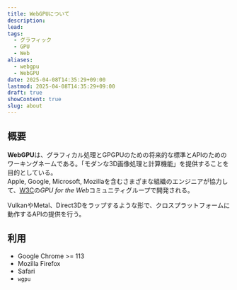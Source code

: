 ```yaml
---
title: WebGPUについて
description: 
lead: 
tags:
  - グラフィック
  - GPU
  - Web
aliases:
  - webgpu
  - WebGPU
date: 2025-04-08T14:35:29+09:00
lastmod: 2025-04-08T14:35:29+09:00
draft: true
showContent: true
slug: about
---
```

## 概要
**WebGPU**は、グラフィカル処理とGPGPUのための将来的な標準とAPIのためのワーキングネームである。「モダンな3D画像処理と計算機能」を提供することを目的としている。  
Apple, Google, Microsoft, Mozillaを含むさまざまな組織のエンジニアが協力して、[W3C](https://ja.wikipedia.org/wiki/World_Wide_Web_Consortium "World Wide Web Consortium")の*GPU for the Web*コミュニティグループで開発される。

VulkanやMetal、Direct3Dをラップするような形で、クロスプラットフォームに動作するAPIの提供を行う。
## 利用
- Google Chrome >= 113
- Mozilla Firefox
- Safari
- `wgpu`